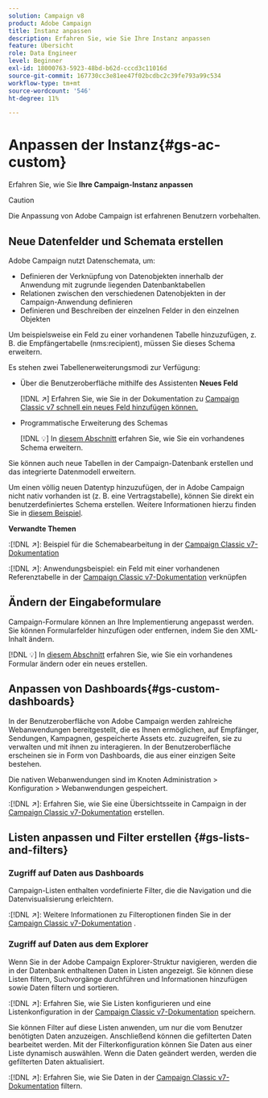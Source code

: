 ```yaml
---
solution: Campaign v8
product: Adobe Campaign
title: Instanz anpassen
description: Erfahren Sie, wie Sie Ihre Instanz anpassen
feature: Übersicht
role: Data Engineer
level: Beginner
exl-id: 18000763-5923-48bd-b62d-cccd3c11016d
source-git-commit: 167730cc3e81ee47f02bcdbc2c39fe793a99c534
workflow-type: tm+mt
source-wordcount: '546'
ht-degree: 11%

---
```


# Anpassen der Instanz{#gs-ac-custom}

Erfahren Sie, wie Sie **Ihre Campaign-Instanz anpassen**

>[!CAUTION]
>
>Die Anpassung von Adobe Campaign ist erfahrenen Benutzern vorbehalten.

## Neue Datenfelder und Schemata erstellen

Adobe Campaign nutzt Datenschemata, um:

* Definieren der Verknüpfung von Datenobjekten innerhalb der Anwendung mit zugrunde liegenden Datenbanktabellen
* Relationen zwischen den verschiedenen Datenobjekten in der Campaign-Anwendung definieren
* Definieren und Beschreiben der einzelnen Felder in den einzelnen Objekten

Um beispielsweise ein Feld zu einer vorhandenen Tabelle hinzuzufügen, z. B. die Empfängertabelle (nms:recipient), müssen Sie dieses Schema erweitern.

Es stehen zwei Tabellenerweiterungsmodi zur Verfügung:

* Über die Benutzeroberfläche mithilfe des Assistenten **Neues Feld**

   [!DNL :arrow_upper_right:] Erfahren Sie, wie Sie in der Dokumentation zu  [Campaign Classic v7 schnell ein neues Feld hinzufügen können.](https://experienceleague.adobe.com/docs/campaign-classic/using/configuring-campaign-classic/editing-schemas/new-field-wizard.html?lang=en#configuring-campaign-classic)

* Programmatische Erweiterung des Schemas

   [!DNL :bulb:] In  [diesem Abschnitt](../dev/extend-schema.md) erfahren Sie, wie Sie ein vorhandenes Schema erweitern.


Sie können auch neue Tabellen in der Campaign-Datenbank erstellen und das integrierte Datenmodell erweitern.

Um einen völlig neuen Datentyp hinzuzufügen, der in Adobe Campaign nicht nativ vorhanden ist (z. B. eine Vertragstabelle), können Sie direkt ein benutzerdefiniertes Schema erstellen. Weitere Informationen hierzu finden Sie in [diesem Beispiel](../dev/create-schema.md#example--creating-a-contract-table).

**Verwandte Themen**

:[!DNL :arrow_upper_right:]: Beispiel für die Schemabearbeitung in der [Campaign Classic v7-Dokumentation](https://experienceleague.adobe.com/docs/campaign-classic/using/configuring-campaign-classic/editing-schemas/examples-of-schemas-edition.html?lang=en#configuring-campaign-classic)

:[!DNL :arrow_upper_right:]: Anwendungsbeispiel: ein Feld mit einer vorhandenen Referenztabelle in der [Campaign Classic v7-Dokumentation](https://experienceleague.adobe.com/docs/campaign-classic/using/configuring-campaign-classic/editing-schemas/examples-of-schemas-edition.html?lang=en#uc-link) verknüpfen


## Ändern der Eingabeformulare

Campaign-Formulare können an Ihre Implementierung angepasst werden. Sie können Formularfelder hinzufügen oder entfernen, indem Sie den XML-Inhalt ändern.

[!DNL :bulb:] In  [diesem Abschnitt](../dev/forms.md) erfahren Sie, wie Sie ein vorhandenes Formular ändern oder ein neues erstellen.

## Anpassen von Dashboards{#gs-custom-dashboards}

In der Benutzeroberfläche von Adobe Campaign werden zahlreiche Webanwendungen bereitgestellt, die es Ihnen ermöglichen, auf Empfänger, Sendungen, Kampagnen, gespeicherte Assets etc. zuzugreifen, sie zu verwalten und mit ihnen zu interagieren. In der Benutzeroberfläche erscheinen sie in Form von Dashboards, die aus einer einzigen Seite bestehen.

Die nativen Webanwendungen sind im Knoten Administration > Konfiguration > Webanwendungen gespeichert.

:[!DNL :arrow_upper_right:]: Erfahren Sie, wie Sie eine Übersichtsseite in Campaign in der [Campaign Classic v7-Dokumentation](https://experienceleague.adobe.com/docs/campaign-classic/using/designing-content/web-applications/use-cases--creating-overviews.html?lang=en#creating-a-single-page-web-application) erstellen.


## Listen anpassen und Filter erstellen {#gs-lists-and-filters}

### Zugriff auf Daten aus Dashboards

Campaign-Listen enthalten vordefinierte Filter, die die Navigation und die Datenvisualisierung erleichtern.

:[!DNL :arrow_upper_right:]: Weitere Informationen zu Filteroptionen finden Sie in der [Campaign Classic v7-Dokumentation](https://experienceleague.adobe.com/docs/campaign-classic/using/getting-started/filtering-data/filtering-options.html?lang=en#about-filtering) .


### Zugriff auf Daten aus dem Explorer

Wenn Sie in der Adobe Campaign Explorer-Struktur navigieren, werden die in der Datenbank enthaltenen Daten in Listen angezeigt. Sie können diese Listen filtern, Suchvorgänge durchführen und Informationen hinzufügen sowie Daten filtern und sortieren.

:[!DNL :arrow_upper_right:]: Erfahren Sie, wie Sie Listen konfigurieren und eine Listenkonfiguration in der [Campaign Classic v7-Dokumentation](https://experienceleague.adobe.com/docs/campaign-classic/using/getting-started/starting-with-adobe-campaign/campaign-workspace/adobe-campaign-ui-lists.html?lang=en#getting-started) speichern.


Sie können Filter auf diese Listen anwenden, um nur die vom Benutzer benötigten Daten anzuzeigen. Anschließend können die gefilterten Daten bearbeitet werden. Mit der Filterkonfiguration können Sie Daten aus einer Liste dynamisch auswählen. Wenn die Daten geändert werden, werden die gefilterten Daten aktualisiert.

:[!DNL :arrow_upper_right:]: Erfahren Sie, wie Sie Daten in der [Campaign Classic v7-Dokumentation](https://experienceleague.adobe.com/docs/campaign-classic/using/getting-started/filtering-data/creating-filters.html?lang=en#typology-of-available-filters) filtern.
